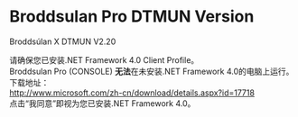 # Broddsulan Pro DTMUN Version
Broddsúlan X DTMUN
V2.20

请确保您已安装.NET Framework 4.0 Client Profile。  
Broddsulan Pro (CONSOLE) **无法**在未安装.NET Framework 4.0的电脑上运行。  
下载地址：  
http://www.microsoft.com/zh-cn/download/details.aspx?id=17718  
点击“我同意”即视为您已安装.NET Framework 4.0。
